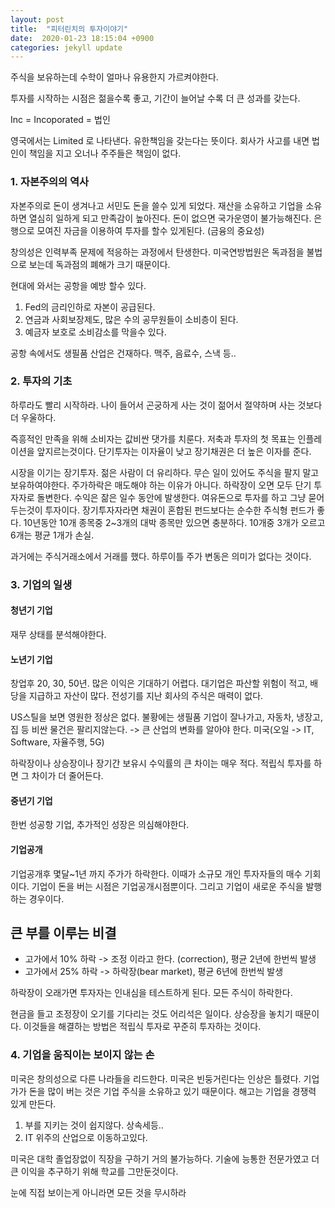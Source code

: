 ```yaml
---
layout: post
title:  "피터린치의 투자이야기"
date:  2020-01-23 18:15:04 +0900 
categories: jekyll update
---
```


주식을 보유하는데 수학이 얼마나 유용한지 가르켜야한다.

투자를 시작하는 시점은 젊을수록 좋고, 기간이 늘어날 수록 더 큰 성과를 갖는다.

Inc = Incoporated = 법인

영국에서는 Limited 로 나타낸다. 유한책임을 갖는다는 뜻이다. 회사가 사고를 내면 법인이 책임을 지고 오너나 주주들은 책임이 없다.

### 1. 자본주의의 역사
 자본주의로 돈이 생겨나고 서민도 돈을 쓸수 있게 되었다. 재산을 소유하고 기업을 소유하면 열심히 일하게 되고 만족감이 높아진다. 돈이 없으면 국가운영이 불가능해진다. 은행으로 모여진 자금을 이용하여
 투자를 할수 있게된다. (금융의 중요성)

 창의성은 인력부족 문제에 적응하는 과정에서 탄생한다. 미국연방법원은 독과점을 불법으로 보는데 독과점의 폐해가 크기 때문이다.

 현대에 와서는 공항을 예방 할수 있다.
 1. Fed의 금리인하로 자본이 공급된다.
 2. 연금과 사회보장제도, 많은 수의 공무원들이 소비층이 된다.
 3. 예금자 보호로 소비감소를 막을수 있다.

 공항 속에서도 생필품 산업은 건재하다. 맥주, 음료수, 스낵 등..

### 2. 투자의 기초
  하루라도 빨리 시작하라. 나이 들어서 곤궁하게 사는 것이 젊어서 절약하며 사는 것보다 더 우울하다.

  즉흥적인 만족을 위해 소비자는 값비싼 댓가를  치룬다. 저축과 투자의 첫 목표는 인플레이션을 앞지르는것이다. 단기투자는 이자율이 낮고 장기채권은 더 높은 이자를 준다.

  시장을 이기는 장기투자. 젊은 사람이 더 유리하다. 무슨 일이 있어도 주식을 팔지 말고 보유하여야한다. 주가하락은 매도해야 하는 이유가 아니다.
  하락장이 오면 모두 단기  투자자로 돌변한다. 수익은 잚은 일수 동안에 발생한다. 여유돈으로 투자를 하고 그냥 묻어두는것이 투자이다. 장기투자자라면  채권이 혼합된 펀드보다는
  순수한 주식형 펀드가 좋다. 10년동안 10개 종목중 2~3개의 대박 종목만 있으면 충분하다. 10개중 3개가 오르고 6개는 평균 1개가 손실.

  과거에는 주식거래소에서 거래를 했다. 하루이틀 주가 변동은 의미가 없다는 것이다.

### 3. 기업의 일생
#### 청년기 기업
재무 상태를 분석해야한다.
#### 노년기 기업
창업후 20, 30, 50년. 많은 이익은 기대하기 어렵다. 대기업은 파산할 위험이 적고, 배당을 지급하고 자산이 많다.
전성기를 지난 회사의 주식은 매력이 없다.

US스틸을 보면 영원한 정상은 없다. 불황에는 생필품 기업이 잘나가고,  자동차, 냉장고, 집 등 비싼 물건은 팔리지않는다.
-> 큰 산업의 변화를 알아야 한다. 미국(오일 -> IT, Software, 자율주행, 5G)

하락장이나 상승장이나 장기간 보유시 수익률의 큰 차이는 매우 적다. 적립식 투자를 하면 그 차이가 더 줄어든다.

#### 중년기 기업
한번 성공항 기업, 추가적인 성장은 의심해야한다.

#### 기업공개
기업공개후 몇달~1년 까지 주가가 하락한다. 이때가 소규모 개인 투자자들의 매수 기회이다.
기업이 돈을 버는 시점은 기업공개시점뿐이다. 그리고 기업이 새로운 주식을 발행하는 경우이다.

## 큰 부를 이루는 비결
* 고가에서 10% 하락 -> 조정 이라고 한다. (correction), 평균 2년에 한번씩 발생
* 고가에서 25% 하락 -> 하락장(bear market), 평균 6년에 한번씩 발생

하락장이 오래가면 투자자는 인내심을 테스트하게 된다. 모든 주식이 하락한다.

현금을 들고 조정장이 오기를 기다리는 것도 어리석은 일이다. 상승장을 놓치기 때문이다.
이것들을 해결하는 방법은 적립식 투자로 꾸준히 투자하는 것이다.

### 4. 기업을 움직이는 보이지 않는 손
미국은 창의성으로 다른 나라들을 리드한다. 미국은 빈둥거린다는 인상은 틀렸다. 기업가가 돈을 많이 버는 것은 기업 주식을 소유하고 있기 때문이다. 해고는 기업을 경쟁력 있게 만든다.

1. 부를 지키는 것이 쉽지않다.
  상속세등..
1. IT 위주의 산업으로 이동하고있다.

미국은 대학 졸업장없이 직장을 구하기 거의 불가능하다. 기술에 능통한 전문가였고 더 큰 이익을 추구하기 위해 학교를 그만둔것이다.

눈에 직접 보이는게 아니라면 모든 것을 무시하라
